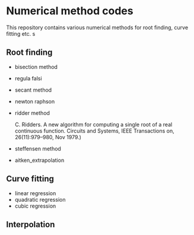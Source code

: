 # Numerical method codes
This repository contains various numerical methods for root finding, curve fitting etc.
s

## Root finding
- bisection method
- regula falsi
- secant method
- newton raphson
- ridder method

    C. Ridders. A new algorithm for computing a single root of a real continuous function.
    Circuits and Systems, IEEE Transactions on, 26(11):979–980, Nov 1979.)

- steffensen method
- aitken_extrapolation

## Curve fitting
- linear regression
- quadratic regression
- cubic regression

## Interpolation
